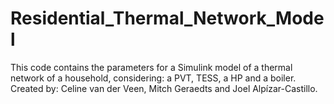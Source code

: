 # Residential_Thermal_Network_Model
  This code contains the parameters for a Simulink model of a thermal network of a household, considering: a PVT, TESS, a HP and a boiler. Created by: Celine van der Veen, Mitch Geraedts and Joel Alpízar-Castillo.
